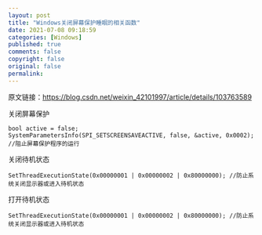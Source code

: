 ```yaml
---
layout: post
title: "Windows关闭屏幕保护睡眠的相关函数"
date: 2021-07-08 09:18:59
categories: [Windows]
published: true
comments: false
copyright: false
original: false
permalink: 
---
```

原文链接：https://blog.csdn.net/weixin_42101997/article/details/103763589

关闭屏幕保护

	bool active = false;
	SystemParametersInfo(SPI_SETSCREENSAVEACTIVE, false, &active, 0x0002); //阻止屏幕保护程序的运行
关闭待机状态

	SetThreadExecutionState(0x00000001 | 0x00000002 | 0x80000000); //防止系统关闭显示器或进入待机状态
打开待机状态

    SetThreadExecutionState(0x00000001 | 0x00000002 | 0x80000000); //防止系统关闭显示器或进入待机状态